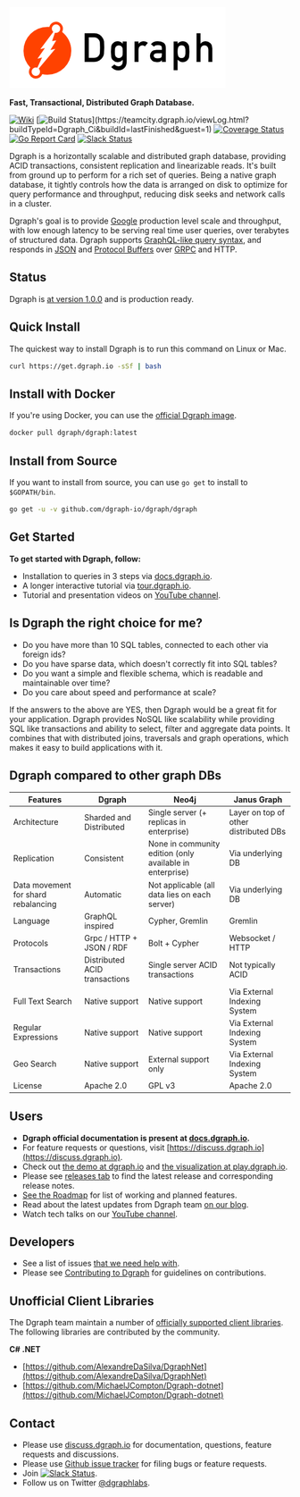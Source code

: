 ![](/logo.png)

**Fast, Transactional, Distributed Graph Database.**

[![Wiki](https://img.shields.io/badge/res-wiki-blue.svg)](https://docs.dgraph.io)
[![Build Status](https://teamcity.dgraph.io/guestAuth/app/rest/builds/buildType:(id:Dgraph_Ci)/statusIcon.svg)](https://teamcity.dgraph.io/viewLog.html?buildTypeId=Dgraph_Ci&buildId=lastFinished&guest=1)
[![Coverage Status](https://coveralls.io/repos/github/dgraph-io/dgraph/badge.svg?branch=master)](https://coveralls.io/github/dgraph-io/dgraph?branch=master)
[![Go Report Card](https://goreportcard.com/badge/github.com/dgraph-io/dgraph)](https://goreportcard.com/report/github.com/dgraph-io/dgraph)
[![Slack Status](http://slack.dgraph.io/badge.svg)](http://slack.dgraph.io)


Dgraph is a horizontally scalable and distributed graph database, providing ACID transactions, consistent replication and linearizable reads. It's built from ground up to perform for
a rich set of queries. Being a native graph database, it tightly controls how the
data is arranged on disk to optimize for query performance and throughput,
reducing disk seeks and network calls in a cluster.


Dgraph's goal is to provide [Google](https://www.google.com) production level scale and throughput,
with low enough latency to be serving real time user queries, over terabytes of structured data.
Dgraph supports [GraphQL-like query syntax](https://docs.dgraph.io/master/query-language/), and responds in [JSON](http://www.json.org/) and [Protocol Buffers](https://developers.google.com/protocol-buffers/) over [GRPC](http://www.grpc.io/) and HTTP.

## Status

Dgraph is [at version 1.0.0][rel] and is production ready.

[rel]: https://github.com/dgraph-io/dgraph/releases

## Quick Install

The quickest way to install Dgraph is to run this command on Linux or Mac.

```bash
curl https://get.dgraph.io -sSf | bash
```

## Install with Docker

If you're using Docker, you can use the [official Dgraph image](https://hub.docker.com/r/dgraph/dgraph/).

```bash
docker pull dgraph/dgraph:latest
```

## Install from Source

If you want to install from source, you can use `go get` to install to `$GOPATH/bin`.

```bash
go get -u -v github.com/dgraph-io/dgraph/dgraph
```

## Get Started
**To get started with Dgraph, follow:**

- Installation to queries in 3 steps via [docs.dgraph.io](https://docs.dgraph.io/get-started/).
- A longer interactive tutorial via [tour.dgraph.io](https://tour.dgraph.io).
- Tutorial and
presentation videos on [YouTube channel](https://www.youtube.com/channel/UCghE41LR8nkKFlR3IFTRO4w/featured).

## Is Dgraph the right choice for me?

- Do you have more than 10 SQL tables, connected to each other via foreign ids?
- Do you have sparse data, which doesn't correctly fit into SQL tables?
- Do you want a simple and flexible schema, which is readable and maintainable
  over time?
- Do you care about speed and performance at scale?

If the answers to the above are YES, then Dgraph would be a great fit for your
application. Dgraph provides NoSQL like scalability while providing SQL like
transactions and ability to select, filter and aggregate data points. It
combines that with distributed joins, traversals and graph operations, which
makes it easy to build applications with it.

## Dgraph compared to other graph DBs

| Features | Dgraph | Neo4j | Janus Graph |
| -------- | ------ | ----- | ----------- |
| Architecture | Sharded and Distributed | Single server (+ replicas in enterprise) | Layer on top of other distributed DBs |
| Replication | Consistent | None in community edition (only available in enterprise) | Via underlying DB |
| Data movement for shard rebalancing | Automatic | Not applicable (all data lies on each server) | Via underlying DB |
| Language | GraphQL inspired | Cypher, Gremlin | Gremlin |
| Protocols | Grpc / HTTP + JSON / RDF | Bolt + Cypher | Websocket / HTTP |
| Transactions | Distributed ACID transactions | Single server ACID transactions | Not typically ACID
| Full Text Search | Native support | Native support | Via External Indexing System |
| Regular Expressions | Native support | Native support | Via External Indexing System |
| Geo Search | Native support | External support only | Via External Indexing System |
| License | Apache 2.0 | GPL v3 | Apache 2.0 |

## Users
- **Dgraph official documentation is present at [docs.dgraph.io](https://docs.dgraph.io).**
- For feature requests or questions, visit
  [https://discuss.dgraph.io](https://discuss.dgraph.io).
- Check out [the demo at dgraph.io](http://dgraph.io) and [the visualization at
  play.dgraph.io](http://play.dgraph.io/).
- Please see [releases tab](https://github.com/dgraph-io/dgraph/releases) to
  find the latest release and corresponding release notes.
- [See the Roadmap](https://github.com/dgraph-io/dgraph/issues/1) for list of
  working and planned features.
- Read about the latest updates from Dgraph team [on our
  blog](https://open.dgraph.io/).
- Watch tech talks on our [YouTube
  channel](https://www.youtube.com/channel/UCghE41LR8nkKFlR3IFTRO4w/featured).

## Developers
- See a list of issues [that we need help with](https://github.com/dgraph-io/dgraph/issues?q=is%3Aissue+is%3Aopen+label%3Ahelp_wanted).
- Please see [Contributing to Dgraph](https://github.com/dgraph-io/dgraph/blob/master/CONTRIBUTING.md) for guidelines on contributions.

## Unofficial Client Libraries
The Dgraph team maintain a number of [officially supported client libraries](https://docs.dgraph.io/clients/).  The following libraries are contributed by the community.

**C# .NET**

* [https://github.com/AlexandreDaSilva/DgraphNet](https://github.com/AlexandreDaSilva/DgraphNet)
* [https://github.com/MichaelJCompton/Dgraph-dotnet](https://github.com/MichaelJCompton/Dgraph-dotnet)

## Contact
- Please use [discuss.dgraph.io](https://discuss.dgraph.io) for documentation, questions, feature requests and discussions.
- Please use [Github issue tracker](https://github.com/dgraph-io/dgraph/issues) for filing bugs or feature requests.
- Join [![Slack Status](http://slack.dgraph.io/badge.svg)](http://slack.dgraph.io).
- Follow us on Twitter [@dgraphlabs](https://twitter.com/dgraphlabs).

